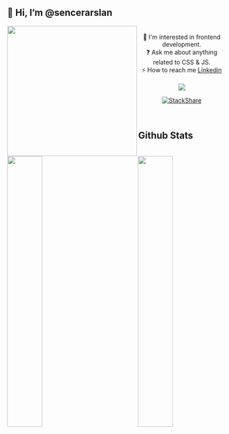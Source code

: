 ## 👋 Hi, I’m @sencerarslan 
  


<div align="center">  
<a href="https://www.linkedin.com/in/sencerarslan/"><img src="https://miro.medium.com/max/1360/1*IRGHmiGsa16stedQvIaZfw.gif" align="left" width="300"></a> <br/>  
👀 I'm interested in frontend development.<br/>  
❓ Ask me about anything related to CSS & JS.<br/>  
⚡ How to reach me <a href="https://www.linkedin.com/in/sencerarslan/">Linkedin</a><br/>  <br/>  
<a href="https://www.linkedin.com/in/sencerarslan/"><img src="https://komarev.com/ghpvc/?username=sencerarslan&&style=flat-square"/></a>
<br/>

[![StackShare](http://img.shields.io/badge/tech-stack-0690fa.svg?style=flat)](https://stackshare.io/sencerarslan/sencerarslan)
</div>
 
 

<br/>  


## Github Stats   

<a href="https://www.linkedin.com/in/sencerarslan/"><img src="https://github-readme-stats.vercel.app/api?username=sencerarslan&show_icons=true&count_private=true&hide_border=true" align="left" style="width:40%" /></a>

<a href="https://www.linkedin.com/in/sencerarslan/"><img src="https://github-readme-stats.vercel.app/api/top-langs/?username=sencerarslan&hide_border=true&layout=compact" align="right" style="width: 40%" /></a>
  
